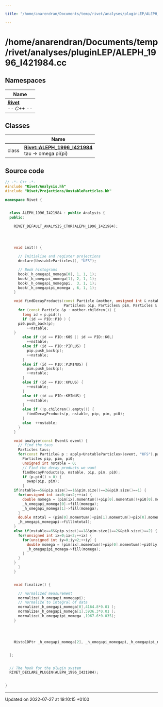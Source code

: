 ```yaml
---

title: "/home/anarendran/Documents/temp/rivet/analyses/pluginLEP/ALEPH_1996_I421984.cc"

---
```


# /home/anarendran/Documents/temp/rivet/analyses/pluginLEP/ALEPH_1996_I421984.cc



## Namespaces

| Name           |
| -------------- |
| **[Rivet](http://example.org/namespaces/namespacerivet/)** <br>-*- C++ -*-  |

## Classes

|                | Name           |
| -------------- | -------------- |
| class | **[Rivet::ALEPH_1996_I421984](http://example.org/classes/classrivet_1_1aleph__1996__i421984/)** <br>tau -> omega pi(pi)  |




## Source code

```cpp
// -*- C++ -*-
#include "Rivet/Analysis.hh"
#include "Rivet/Projections/UnstableParticles.hh" 

namespace Rivet {


  class ALEPH_1996_I421984 : public Analysis {
  public:

    RIVET_DEFAULT_ANALYSIS_CTOR(ALEPH_1996_I421984);




    void init() {

      // Initialise and register projections
      declare(UnstableParticles(), "UFS");

      // Book histograms
      book(_h_omegapi_momega[0], 1, 1, 1);
      book(_h_omegapi_momega[1], 2, 1, 1);
      book(_h_omegapi_momegapi,  3, 1, 1);
      book(_h_omegapipi_momega , 6, 1, 1);
    }

    void findDecayProducts(const Particle &mother, unsigned int & nstable,
                           Particles& pip, Particles& pim, Particles & pi0) {
      for (const Particle &p : mother.children()) {
        long id = p.pid();
        if (id == PID::PI0 ) {
      pi0.push_back(p);
          ++nstable;
    }
        else if (id == PID::K0S || id == PID::K0L)
          ++nstable;
        else if (id == PID::PIPLUS) {
          pip.push_back(p);
          ++nstable;
        }
        else if (id == PID::PIMINUS) {
          pim.push_back(p);
          ++nstable;
        }
        else if (id == PID::KPLUS) {
          ++nstable;
        }
        else if (id == PID::KMINUS) {
          ++nstable;
        }
        else if (!p.children().empty()) {
          findDecayProducts(p, nstable, pip, pim, pi0);
        }
        else  ++nstable;
      }
    }

    void analyze(const Event& event) {
      // Find the taus
      Particles taus;
      for(const Particle& p : apply<UnstableParticles>(event, "UFS").particles(Cuts::pid==PID::TAU)) {
        Particles pip, pim, pi0;
        unsigned int nstable = 0;
        // Find the decay products we want
        findDecayProducts(p, nstable, pip, pim, pi0);
        if (p.pid() < 0) {
          swap(pip, pim);
        }
    if(nstable==5&&pip.size()==1&&pim.size()==2&&pi0.size()==1) {
      for(unsigned int ix=0;ix<2;++ix) {
        double momega = (pim[ix].momentum()+pip[0].momentum()+pi0[0].momentum()).mass();
        _h_omegapi_momega[0]->fill(momega);
        _h_omegapi_momega[1]->fill(momega);
      }
      double mtotal = (pim[0].momentum()+pim[1].momentum()+pip[0].momentum()+pi0[0].momentum()).mass();
      _h_omegapi_momegapi->fill(mtotal);
    }
    else if(nstable==6&&pip.size()==1&&pim.size()==2&&pi0.size()==2) {
      for(unsigned int ix=0;ix<2;++ix) {
        for(unsigned int iy=0;iy<2;++iy) {
          double momega = (pim[ix].momentum()+pip[0].momentum()+pi0[iy].momentum()).mass();
          _h_omegapipi_momega->fill(momega);
        }
      }
    }
      }
    }


    void finalize() {

      // normalized measurement
      normalize(_h_omegapi_momegapi);
      // normalize to integral of data
      normalize(_h_omegapi_momega[0],4164.8*0.01 );
      normalize(_h_omegapi_momega[1],5936.3*0.01 );
      normalize(_h_omegapipi_momega ,1967.6*0.035);
    }




    Histo1DPtr _h_omegapi_momega[2], _h_omegapi_momegapi,_h_omegapipi_momega;


  };


  // The hook for the plugin system
  RIVET_DECLARE_PLUGIN(ALEPH_1996_I421984);


}
```


-------------------------------

Updated on 2022-07-27 at 19:10:15 +0100
